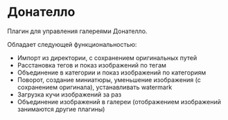 Донателло
=========

Плагин для управления галереями Донателло.

Обладает следующей функциональностью:

 * Импорт из директории, с сохранением оригинальных путей
 * Расстановка тегов и показ изображений по тегам
 * Объединение в категории и показ изображений по категориям
 * Поворот, создание миниатюры, уменьшение изображения (с сохранением оригинала), устанавливать watermark
 * Загрузка кучи изображений за раз
 * Объединение изображений в галереи (отображением изображений занимаются другие плагины)
